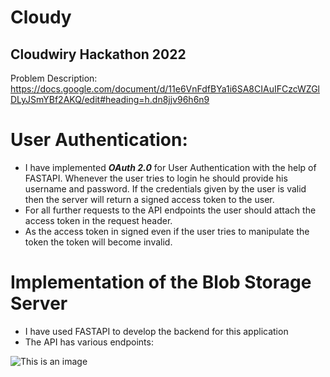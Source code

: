# Cloudy
## Cloudwiry Hackathon 2022

Problem Description: https://docs.google.com/document/d/11e6VnFdfBYa1i6SA8CIAuIFCzcWZGlDLyJSmYBf2AKQ/edit#heading=h.dn8jjv96h6n9

# User Authentication:
   
   - I have implemented ***OAuth 2.0*** for User Authentication with the help of FASTAPI. Whenever the user tries to login he should provide his username and password. If the credentials given by the user is valid then the server will return a signed access token to the user. 
   - For all further requests to the API endpoints the user should attach the access token in the request header. 
   - As the access token in signed even if the user tries to manipulate the token the token will become invalid.

# Implementation of the Blob Storage Server

   - I have used FASTAPI to develop the backend for this application
   - The API has various endpoints:
   
   ![This is an image](https://drive.google.com/file/d/12ubsRcYy7_9e-S4_GpYWUtnkpJl8gH6h/view?usp=sharing)
